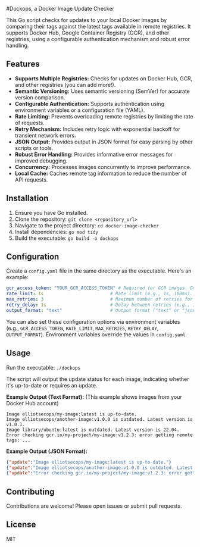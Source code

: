 #Dockops, a Docker Image Update Checker

This Go script checks for updates to your local Docker images by comparing their tags against the latest tags available in remote registries. It supports Docker Hub, Google Container Registry (GCR), and other registries, using a configurable authentication mechanism and robust error handling.

## Features

* **Supports Multiple Registries:** Checks for updates on Docker Hub, GCR, and other registries (you can add more!).
* **Semantic Versioning:** Uses semantic versioning (SemVer) for accurate version comparison.
* **Configurable Authentication:** Supports authentication using environment variables or a configuration file (YAML).
* **Rate Limiting:** Prevents overloading remote registries by limiting the rate of requests.
* **Retry Mechanism:** Includes retry logic with exponential backoff for transient network errors.
* **JSON Output:** Provides output in JSON format for easy parsing by other scripts or tools.
* **Robust Error Handling:** Provides informative error messages for improved debugging.
* **Concurrency:** Processes images concurrently to improve performance.
* **Local Cache:** Caches remote tag information to reduce the number of API requests.


## Installation

1. Ensure you have Go installed.
2. Clone the repository: `git clone <repository_url>`
3. Navigate to the project directory: `cd docker-image-checker`
4. Install dependencies: `go mod tidy`
5. Build the executable: `go build -o dockops`


## Configuration

Create a `config.yaml` file in the same directory as the executable. Here's an example:

```yaml
gcr_access_token: "YOUR_GCR_ACCESS_TOKEN" # Required for GCR images. Get this from Google Cloud Console.
rate_limit: 1s                         # Rate limit (e.g., 1s, 100ms). Defaults to 100ms if not set.
max_retries: 3                         # Maximum number of retries for network errors. Defaults to 3 if not set.
retry_delay: 1s                        # Delay between retries (e.g., 1s, 200ms). Defaults to 1s if not set.
output_format: "text"                  # Output format ("text" or "json"). Defaults to "text" if not set.
```

You can also set these configuration options via environment variables (e.g., `GCR_ACCESS_TOKEN`, `RATE_LIMIT`, `MAX_RETRIES`, `RETRY_DELAY`, `OUTPUT_FORMAT`). Environment variables override the values in `config.yaml`.

## Usage

Run the executable: `./dockops`

The script will output the update status for each image, indicating whether it's up-to-date or requires an update.

**Example Output (Text Format):**  (This example shows images from your Docker Hub account)

```
Image elliotsecops/my-image:latest is up-to-date.
Image elliotsecops/another-image:v1.0.0 is outdated. Latest version is v1.0.1.
Image library/ubuntu:latest is outdated. Latest version is 22.04.
Error checking gcr.io/my-project/my-image:v1.2.3: error getting remote tags: ...
```

**Example Output (JSON Format):**

```json
{"update":"Image elliotsecops/my-image:latest is up-to-date."}
{"update":"Image elliotsecops/another-image:v1.0.0 is outdated. Latest version is v1.0.1."}
{"update":"Error checking gcr.io/my-project/my-image:v1.2.3: error getting remote tags: ..."}
```

## Contributing

Contributions are welcome! Please open issues or submit pull requests.

## License

MIT
